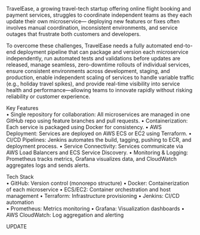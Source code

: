 TravelEase, a growing travel-tech startup offering online flight booking and payment services, 
struggles to coordinate independent teams as they each update their own microservice—
deploying new features or fixes often involves manual coordination, inconsistent 
environments, and service outages that frustrate both customers and developers. 

To overcome these challenges, TravelEase needs a fully automated end-to-end deployment 
pipeline that can package and version each microservice independently, run automated tests 
and validations before updates are released, manage seamless, zero-downtime rollouts of
individual services, ensure consistent environments across development, staging, and 
production, enable independent scaling of services to handle variable traffic (e.g., holiday 
travel spikes), and provide real-time visibility into service health and performance—allowing 
teams to innovate rapidly without risking reliability or customer experience.

Key Features  
• Single repository for collaboration: All microservices are managed in one GitHub 
repo using feature branches and pull requests. 
• Containerization: Each service is packaged using Docker for consistency. 
• AWS Deployment: Services are deployed on AWS ECS or EC2 using Terraform. 
• CI/CD Pipelines: Jenkins automates the build, tagging, pushing to ECR, and 
deployment process. 
• Service Connectivity: Services communicate via AWS Load Balancers and ECS 
Service Discovery. 
• Monitoring & Logging: Prometheus tracks metrics, Grafana visualizes data, and 
CloudWatch aggregates logs and sends alerts.

Tech Stack  
• GitHub: Version control (monorepo structure) 
• Docker: Containerization of each microservice 
• ECS/EC2: Container orchestration and host management 
• Terraform: Infrastructure provisioning 
• Jenkins: CI/CD automation  
• Prometheus: Metrics monitoring 
• Grafana: Visualization dashboards 
• AWS CloudWatch: Log aggregation and alerting



UPDATE